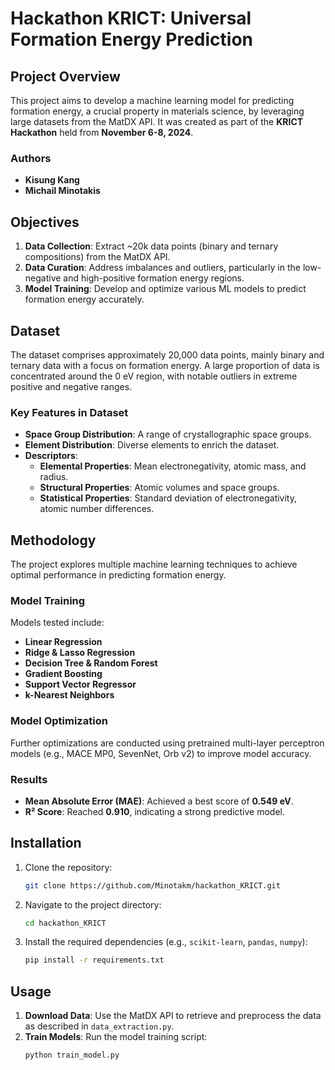 # Hackathon KRICT: Universal Formation Energy Prediction

## Project Overview

This project aims to develop a machine learning model for predicting formation energy, a crucial property in materials science, by leveraging large datasets from the MatDX API. It was created as part of the **KRICT Hackathon** held from **November 6-8, 2024**.

### Authors
- **Kisung Kang**
- **Michail Minotakis**

## Objectives

1. **Data Collection**: Extract ~20k data points (binary and ternary compositions) from the MatDX API.
2. **Data Curation**: Address imbalances and outliers, particularly in the low-negative and high-positive formation energy regions.
3. **Model Training**: Develop and optimize various ML models to predict formation energy accurately.

## Dataset

The dataset comprises approximately 20,000 data points, mainly binary and ternary data with a focus on formation energy. A large proportion of data is concentrated around the 0 eV region, with notable outliers in extreme positive and negative ranges.

### Key Features in Dataset
- **Space Group Distribution**: A range of crystallographic space groups.
- **Element Distribution**: Diverse elements to enrich the dataset.
- **Descriptors**:
  - **Elemental Properties**: Mean electronegativity, atomic mass, and radius.
  - **Structural Properties**: Atomic volumes and space groups.
  - **Statistical Properties**: Standard deviation of electronegativity, atomic number differences.

## Methodology

The project explores multiple machine learning techniques to achieve optimal performance in predicting formation energy. 

### Model Training
Models tested include:
- **Linear Regression**
- **Ridge & Lasso Regression**
- **Decision Tree & Random Forest**
- **Gradient Boosting**
- **Support Vector Regressor**
- **k-Nearest Neighbors**

### Model Optimization
Further optimizations are conducted using pretrained multi-layer perceptron models (e.g., MACE MP0, SevenNet, Orb v2) to improve model accuracy.

### Results
- **Mean Absolute Error (MAE)**: Achieved a best score of **0.549 eV**.
- **R² Score**: Reached **0.910**, indicating a strong predictive model.

## Installation

1. Clone the repository:
    ```bash
    git clone https://github.com/Minotakm/hackathon_KRICT.git
    ```
2. Navigate to the project directory:
    ```bash
    cd hackathon_KRICT
    ```
3. Install the required dependencies (e.g., `scikit-learn`, `pandas`, `numpy`):
    ```bash
    pip install -r requirements.txt
    ```

## Usage

1. **Download Data**:
   Use the MatDX API to retrieve and preprocess the data as described in `data_extraction.py`.
2. **Train Models**:
   Run the model training script:
   ```bash
   python train_model.py
